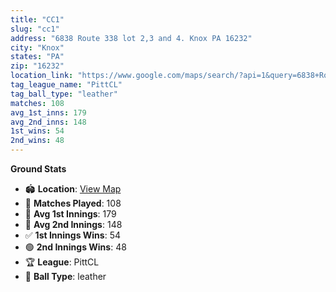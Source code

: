 ```yaml
---
title: "CC1"
slug: "cc1"
address: "6838 Route 338 lot 2,3 and 4. Knox PA 16232"
city: "Knox"
states: "PA"
zip: "16232"
location_link: "https://www.google.com/maps/search/?api=1&query=6838+Route+338+lot+2%2C3+and+4.+Knox+PA+16232"
tag_league_name: "PittCL"
tag_ball_type: "leather"
matches: 108
avg_1st_inns: 179
avg_2nd_inns: 148
1st_wins: 54
2nd_wins: 48
---
```


**Ground Stats**

- 🏟 **Location**: [View Map](https://www.google.com/maps/search/?api=1&query=6838+Route+338+lot+2%2C3+and+4.+Knox+PA+16232)
- 🏏 **Matches Played**: 108
- 🔴 **Avg 1st Innings**: 179
- 🔵 **Avg 2nd Innings**: 148
- ✅ **1st Innings Wins**: 54
- 🟢 **2nd Innings Wins**: 48
- 🏆 **League**: PittCL
- 🎾 **Ball Type**: leather
